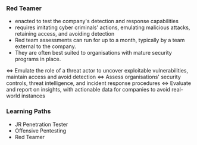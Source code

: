 ### Red Teamer
- enacted to test the company's detection and response capabilities
- requires imitating cyber criminals' actions, emulating malicious attacks, retaining access, and avoiding detection
- Red team assessments can run for up to a month, typically by a team external to the company.
- They are often best suited to organisations with mature security programs in place.

<=> Emulate the role of a threat actor to uncover exploitable vulnerabilities, maintain access and avoid detection
<=> Assess organisations' security controls, threat intelligence, and incident response procedures
<=> Evaluate and report on insights, with actionable data for companies to avoid real-world instances

### Learning Paths
- JR Penetration Tester
- Offensive Pentesting
- Red Teamer
